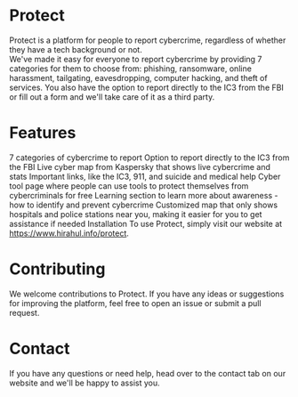 # Protect
Protect is a platform for people to report cybercrime, regardless of whether they have a tech background or not.<br>
We've made it easy for everyone to report cybercrime by providing 7 categories for them to choose from: phishing, ransomware, online harassment, tailgating, eavesdropping, computer hacking, and theft of services. You also have the option to report directly to the IC3 from the FBI or fill out a form and we'll take care of it as a third party.

# Features
7 categories of cybercrime to report
Option to report directly to the IC3 from the FBI
Live cyber map from Kaspersky that shows live cybercrime and stats
Important links, like the IC3, 911, and suicide and medical help
Cyber tool page where people can use tools to protect themselves from cybercriminals for free
Learning section to learn more about awareness - how to identify and prevent cybercrime
Customized map that only shows hospitals and police stations near you, making it easier for you to get assistance if needed
Installation
To use Protect, simply visit our website at https://www.hirahul.info/protect.

# Contributing
We welcome contributions to Protect. If you have any ideas or suggestions for improving the platform, feel free to open an issue or submit a pull request.

# Contact
If you have any questions or need help, head over to the contact tab on our website and we'll be happy to assist you.





